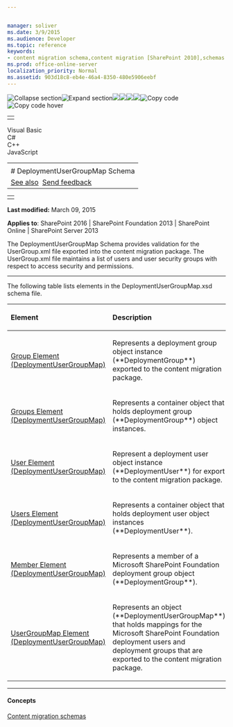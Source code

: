 ```yaml
---


manager: soliver
ms.date: 3/9/2015
ms.audience: Developer
ms.topic: reference
keywords:
- content migration schema,content migration [SharePoint 2010],schemas [SharePoint 2010], DeploymentUserGroupMap
ms.prod: office-online-server
localization_priority: Normal
ms.assetid: 903d18c8-eb4e-46a4-8350-480e5906eebf
---
```


![Collapse
section](../icons/collapse_all.gif "Collapse section")![Expand
section](../icons/expand_all.gif "Expand section")![](../icons/collapse_all.gif)![](../icons/expand_all.gif)![](../icons/dropdown.gif)![](../icons/dropdownHover.gif)![Copy
code](../icons/copycode.gif "Copy code")![Copy code
hover](../icons/copycodeHighlight.gif "Copy code hover")
<table>
<tbody>
<tr class="odd">
<td align="left"></td>
</tr>
</tbody>
</table>

Visual Basic  
C\#  
C++  
JavaScript  

<table>
<tbody>
<tr class="odd">
<td align="left"><span id="runningHeaderText"></span></td>
</tr>
<tr class="even">
<td align="left"># DeploymentUserGroupMap Schema</td>
</tr>
<tr class="odd">
<td align="left"><a href="#seeAlsoToggle">See also</a>  <span id="headfeedbackarea" class="feedbackhead"><a href="javascript:SubmitFeedback(&#39;docthis@Microsoft.com&#39;,&#39;&#39;,&#39;&#39;,&#39;&#39;,&#39;1.0.18082.1225&#39;,&#39;%0\dThank%20you%20for%20your%20feedback.%20The%20developer%20writing%20teams%20use%20your%20feedback%20to%20improve%20documentation.%20While%20we%20are%20reviewing%20your%20feedback,%20we%20may%20send%20you%20e-mail%20to%20ask%20for%20clarification%20or%20feedback%20on%20a%20solution.%20We%20do%20not%20use%20your%20e-mail%20address%20for%20any%20other%20purpose%20and%20we%20delete%20it%20after%20we%20finish%20our%20review.%0\AFor%20further%20information%20about%20the%20privacy%20policies%20of%20Microsoft,%20please%20see%20http://privacy.microsoft.com/en-us/default.aspx.%0\A%0\d&#39;,&#39;Customer%20feedback&#39;);">Send feedback</a></span></td>
</tr>
</tbody>
</table>

<table>
<colgroup>
<col width="100%" />
</colgroup>
<tbody>
<tr class="odd">
<td align="left"></td>
</tr>
</tbody>
</table>

**Last modified:** March 09, 2015

**Applies to**: SharePoint 2016 | SharePoint Foundation 2013 |
SharePoint Online | SharePoint Server 2013

The DeploymentUserGroupMap Schema provides validation for the
UserGroup.xml file exported into the content migration package. The
UserGroup.xml file maintains a list of users and user security groups
with respect to access security and permissions.


---------------------------------------------------------------------------------------------------------------------------------------------------------------------------------------------------------------------------

The following table lists elements in the DeploymentUserGroupMap.xsd
schema file.

<table>
<colgroup>
<col width="50%" />
<col width="50%" />
</colgroup>
<thead>
<tr class="header">
<th align="left"><p>Element</p></th>
<th align="left"><p>Description</p></th>
</tr>
</thead>
<tbody>
<tr class="odd">
<td align="left"><p><span sdata="link"><a href="group-element-deploymentusergroupmap.htm">Group Element (DeploymentUserGroupMap)</a></span></p></td>
<td align="left"><p>Represents a deployment group object instance (**DeploymentGroup**) exported to the content migration package.</p></td>
</tr>
<tr class="even">
<td align="left"><p><span sdata="link"><a href="groups-element-deploymentusergroupmap.htm">Groups Element (DeploymentUserGroupMap)</a></span></p></td>
<td align="left"><p>Represents a container object that holds deployment group (**DeploymentGroup**) object instances.</p></td>
</tr>
<tr class="odd">
<td align="left"><p><span sdata="link"><a href="user-element-deploymentusergroupmap.htm">User Element (DeploymentUserGroupMap)</a></span></p></td>
<td align="left"><p>Represent a deployment user object instance (**DeploymentUser**) for export to the content migration package.</p></td>
</tr>
<tr class="even">
<td align="left"><p><span sdata="link"><a href="users-element-deploymentusergroupmap.htm">Users Element (DeploymentUserGroupMap)</a></span></p></td>
<td align="left"><p>Represents a container object that holds deployment user object instances (**DeploymentUser**).</p></td>
</tr>
<tr class="odd">
<td align="left"><p><span sdata="link"><a href="member-element-deploymentusergroupmap.htm">Member Element (DeploymentUserGroupMap)</a></span></p></td>
<td align="left"><p>Represents a member of a Microsoft SharePoint Foundation deployment group object (**DeploymentGroup**).</p></td>
</tr>
<tr class="even">
<td align="left"><p><span sdata="link"><a href="usergroupmap-element-deploymentusergroupmap.htm">UserGroupMap Element (DeploymentUserGroupMap)</a></span></p></td>
<td align="left"><p>Represents an object (**DeploymentUserGroupMap**) that holds mappings for the Microsoft SharePoint Foundation deployment users and deployment groups that are exported to the content migration package.</p></td>
</tr>
</tbody>
</table>


-------------------------------------------------------------------------------------------------------------------------------------------------------------------------------------------

#### Concepts

<span sdata="link">[Content migration
schemas](content-migration-schemas.htm)</span>








